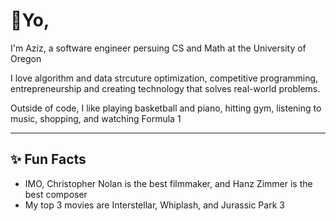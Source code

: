 # 👋Yo, 

I'm Aziz, a software engineer persuing CS and Math at the University of Oregon

I love algorithm and data strcuture optimization, competitive programming, entrepreneurship and creating technology that solves real-world problems.

Outside of code, I like playing basketball and piano, hitting gym, listening to music, shopping, and watching Formula 1 
   
---

## ✨ Fun Facts

- IMO, Christopher Nolan is the best filmmaker, and Hanz Zimmer is the best composer
- My top 3 movies are Interstellar, Whiplash, and Jurassic Park 3


